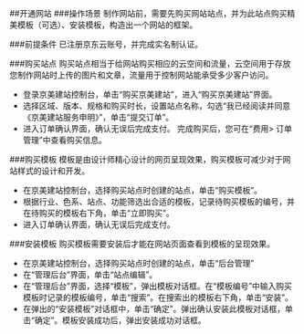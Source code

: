 ##开通网站
###操作场景
制作网站前，需要先购买网站站点，并为此站点购买精美模板（可选）、安装模板，构造出一个网站的框架。

###前提条件
已注册京东云账号，并完成实名制认证。

###购买站点
购买站点相当于给网站购买相应的云空间和流量，云空间用于存放您制作网站时上传的图片和文章，流量用于控制网站能承受多少客户访问。
- 登录京美建站控制台，单击“购买京美建站”，进入“购买京美建站”界面。
- 选择区域、版本、规格和购买时长，设置站点名称，勾选“我已经阅读并同意《京美建站服务申明》”，单击“提交订单”。
- 进入订单确认界面，确认无误后完成支付。
  完成购买后，您可在“费用> 订单管理”中查看购买信息。

###购买模板
模板是由设计师精心设计的网页呈现效果，购买模板可减少对于网站样式的设计和开发。
- 在京美建站控制台，选择购买站点时创建的站点，单击“购买模板”。
- 根据行业、色系、站点、功能筛选出合适的模板，记录待购买模板的编号，并在待购买的模板右下角，单击“立即购买”。
- 进入订单确认界面，确认无误后完成支付。

###安装模板
购买模板需要安装后才能在网站页面查看到模板的呈现效果。
-	在京美建站控制台，选择购买站点时创建的站点，单击“后台管理”
- 在“管理后台”界面，单击“站点编辑”。
- 在“管理后台”界面，选择“模板”，弹出模板对话框。在“模板编号”中输入购买模板时记录的模板编号，单击“搜索”。在搜索出的模板右下角，单击“安装”。
- 在弹出的“安装模板”对话框中，单击“确定”。弹出确认安装此模板对话框，单击“确定”。模板安装成功后，弹出安装成功对话框。
